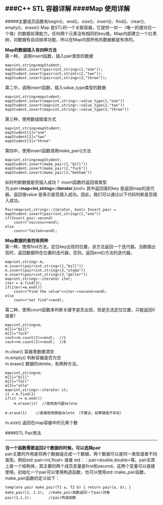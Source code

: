 ###C++ STL 容器详解
####Map 使用详解
----------
#####主要成员函数有begin()、end()、size()、insert()、find()、clear()、empty()、erase()
Map 是STL的一个关联容器，它提供一对一（唯一的键对应一个值）的数据处理能力，任何两个元素没有相同的key值。Map内部建立一个红黑树，对数据有自动排序功能，所以在Map内部所有的数据都是有序的。
  
**Map的数据插入有四种方法**   
第一种， 调用insert函数，插入pair类型的数据

	map<int,string>mapStudent;
	mapStudent.insert(pair<int,string>(1,"one"));
	mapStudent.insert(pair<int,strint>(2,"two"));
	mapStudent.insert(pair<int,string>(3,"three"));
第二中，调用insert函数，插入value_type类型的数据

	map<int,string>mapstudent;
	mapStudent.insert(map<int,string>::value_type(1,"one"))
	mapStudent.insert(map<int,string>::value_type(2,"two"))
	mapStudent.insert(map<int,string>::value_type(3,"three"))
第三种，使用数组赋值方式

	map<int,string>mapStudent;
	mapStudent[1]="one"
	mapStudent[2]="two"
	mapStudent[3]="three"
第四中，使用insert函数调用make_pair()方法

	map<int,string>mapStudent;
	mapStudent.insert(make_pair(1,"bill"))
	mapStudent.insert(make_pair(2,"fuck"))
	mapStudent.insert(make_pair(3,"bekham"))
如何判断数据是否插入成功？
insert函数的返回值类型为:pair<**map<int,string>::iterator**,bool>  其中返回值的key 是返回map的迭代器，返回值value 是表示是否插入成功。因此，我们可以通过以下代码判断是否插入成功。

	Pair<map<int,string>::iterator, bool> Insert_pair = mapStudent.insert(pair<int,string>(1,"one"))
	if(Insert_pair.second)
		cout<<"success<<endl;
	else
		cout<<"failed<<endl;
**Map数据的查找有两种**  
第一种，使用find方法，定位key出现的位置，该方法返回一个迭代器。当数据出现时，返回数据所在位置的迭代器，否则，返回end()方法的迭代器。 
 
	map<int,string> m;
	m.insert(pair<int,string>(1,"bill"))
	m.insert(pair<int,string>(2,"utada"))
	m.insert(pair<int,string>(3,"geller"))
	map<int,string>::iterator iter;
	iter = m.find(3);
	if(iter!=m.end())
		cout<<"Find the value"<<iter->second<<endl;
	else
		cout<<"not find"<<endl;
第二种，使用count函数来判断关键字是否出现，但是无法定位位置，只能返回0或者1

	map<int,string>m;
	m[1]="bill"
	m[2]="fuck"
	cout<<m.count(2)<<endl;  //1
	cout<<m.count(3)<<endl;  //0
m.clear() 容器里数据清空  
m.empty() 判断容器是否为空  
m.erase() 数据的delete，有两种方法。

	map<int,string>m;
	m[1]="bill"
	m[2]="fall"
	m[3]="utle"
	map<int,string>::iterator it;
	it = m.find(1)
	if(it != m.end())
		m.erase(it)  //使用迭代器delete

	m.erase(1)    //直接使用键值delete （不建议，如果键值不存在）
m.size() 返回在map容器中的元素个数

####STL Pair用法 

----------
**当一个函数需要返回2个数据的时候，可以选择pair**  
pair主要的作用是将两个数据组合成一个数据，两个数据可以是同一类型或者不同类型。例如std::pair<int,float> 或者 std：：pair<double,double>等。pair实质上是一个结构体，其主要的两个成员变量是first和second，这两个变量可以直接使用。初始化一个pair可以使用构造函数，也可以使用std::make_pair函数，make\_pair函数的定义如下：

	template pair make_pair(T1 a, T2 b) { return pair(a, b); }
	make_pair(1, 1.1);  //make_pair函数返回一个pair对象
	pair(1,1.1);        //pair构造函数



	
	
